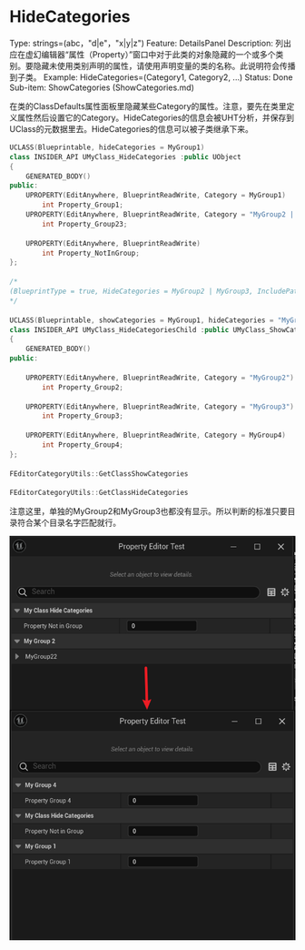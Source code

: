 # HideCategories

Type: strings=(abc，"d|e"，"x|y|z")
Feature: DetailsPanel
Description: 列出应在虚幻编辑器“属性（Property）”窗口中对于此类的对象隐藏的一个或多个类别。要隐藏未使用类别声明的属性，请使用声明变量的类的名称。此说明符会传播到子类。
Example: HideCategories=(Category1, Category2, ...)
Status: Done
Sub-item: ShowCategories (ShowCategories.md)

在类的ClassDefaults属性面板里隐藏某些Category的属性。注意，要先在类里定义属性然后设置它的Category。HideCategories的信息会被UHT分析，并保存到UClass的元数据里去。HideCategories的信息可以被子类继承下来。

```cpp
UCLASS(Blueprintable, hideCategories = MyGroup1)
class INSIDER_API UMyClass_HideCategories :public UObject
{
	GENERATED_BODY()
public:
	UPROPERTY(EditAnywhere, BlueprintReadWrite, Category = MyGroup1)
		int Property_Group1;
	UPROPERTY(EditAnywhere, BlueprintReadWrite, Category = "MyGroup2 | MyGroup3")
		int Property_Group23;

	UPROPERTY(EditAnywhere, BlueprintReadWrite)
		int Property_NotInGroup;
};

/*
(BlueprintType = true, HideCategories = MyGroup2 | MyGroup3, IncludePath = Class/Display/MyClass_ShowCategories.h, IsBlueprintBase = true, ModuleRelativePath = Class/Display/MyClass_ShowCategories.h)
*/

UCLASS(Blueprintable, showCategories = MyGroup1, hideCategories = "MyGroup2 | MyGroup3")
class INSIDER_API UMyClass_HideCategoriesChild :public UMyClass_ShowCategories
{
	GENERATED_BODY()
public:

	UPROPERTY(EditAnywhere, BlueprintReadWrite, Category = "MyGroup2")
		int Property_Group2;

	UPROPERTY(EditAnywhere, BlueprintReadWrite, Category = "MyGroup3")
		int Property_Group3;

	UPROPERTY(EditAnywhere, BlueprintReadWrite, Category = MyGroup4)
		int Property_Group4;
};

FEditorCategoryUtils::GetClassShowCategories

FEditorCategoryUtils::GetClassHideCategories
```

注意这里，单独的MyGroup2和MyGroup3也都没有显示。所以判断的标准只要目录符合某个目录名字匹配就行。

![Untitled](HideCategories/Untitled.png)